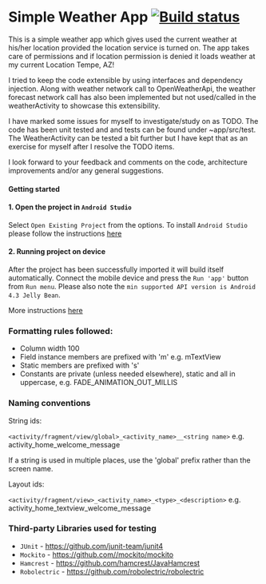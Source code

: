 # Simple Weather App [![Build status](https://build.appcenter.ms/v0.1/apps/1ed1ef63-6202-4132-9124-232c3ddff5d9/branches/master/badge)](https://appcenter.ms)
This is a simple weather app which gives used the current weather at his/her location provided
the location service is turned on. The app takes care of permissions and if location permission is
 denied it loads weather at my current Location Tempe, AZ!

I tried to keep the code extensible by using interfaces and dependency injection.
Along with weather network call to OpenWeatherApi, the weather forecast network call has also
 been implemented but not used/called in the weatherActivity to showcase this extensibility.

I have marked some issues for myself to investigate/study on as TODO.
The code has been unit tested and and tests can be found under ~app/src/test.
The WeatherActivity can be tested a bit further but I have kept that as an exercise for myself
 after I resolve the TODO items.

I look forward to your feedback and comments on the code, architecture improvements and/or any
 general suggestions.

#### Getting started

#### 1. Open the project in `Android Studio`

Select `Open Existing Project` from the options. To install `Android Studio` please follow the instructions [here](https://developer.android.com/sdk/installing/studio.html)

#### 2. Running project on device

After the project has been successfully imported it will build itself automatically.
Connect the mobile device and press the `Run 'app'` button from `Run menu`.
Please also note the `min supported API version is Android 4.3 Jelly Bean`.

More instructions [here](https://developer.android.com/training/basics/firstapp/running-app.html)

### Formatting rules followed:
* Column width 100
* Field instance members are prefixed with 'm' e.g. mTextView
* Static members are prefixed with 's'
* Constants are private (unless needed elsewhere), static and all in uppercase, e.g. FADE_ANIMATION_OUT_MILLIS

### Naming conventions

String ids:

`<activity/fragment/view/global>_<activity_name>__<string name>` e.g. activity_home_welcome_message

If a string is used in multiple places, use the 'global' prefix rather than the screen name.

Layout ids:

`<activity/fragment/view>_<activity_name>_<type>_<description>` e.g. activity_home_textview_welcome_message

### Third-party Libraries used for testing
* `JUnit` - https://github.com/junit-team/junit4
* `Mockito` - https://github.com//mockito/mockito
* `Hamcrest` - https://github.com/hamcrest/JavaHamcrest
* `Robolectric` - https://github.com/robolectric/robolectric
